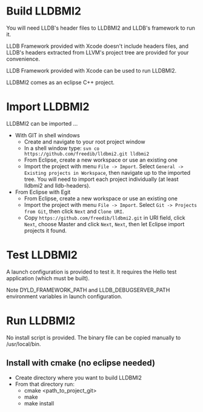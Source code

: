 # Build LLDBMI2

You will need LLDB's header files to LLDBMI2 and LLDB's framework to run it.

LLDB Framework provided with Xcode doesn't include headers files, and LLDB's headers extracted from LLVM's project tree are provided for your convenience.

LLDB Framework provided with Xcode can be used to run LLDBMI2.

LLDBMI2 comes as an eclipse C++ project.

# Import LLDBMI2

LLDBMI2 can be imported ...
- With GIT in shell windows
  - Create and navigate to your root project window
  - In a shell window type: `svn co https://github.com/freedib/lldbmi2.git lldbmi2`
  - From Eclipse, create a new workspace or use an existing one
  - Import the project with menu `File -> Import`. Select `General -> Existing projects in Workspace`, then navigate up to the imported tree. You will need to import each project individually (at least lldbmi2 and lldb-headers).
- From Eclipse with Egit
  - From Eclipse, create a new workspace or use an existing one
  - Import the project with menu `File -> Import`. Select `Git -> Projects from Git`, then click `Next` and `Clone URI`.
  - Copy `https://github.com/freedib/lldbmi2.git` in URI field, click `Next`, choose Master and click `Next`, `Next`, then let Eclipse import projects it found.

# Test LLDBMI2

A launch configuration is provided to test it. It requires the Hello test application (which must be built).

Note DYLD_FRAMEWORK_PATH and LLDB_DEBUGSERVER_PATH environment variables in launch configuration.

# Run LLDBMI2

No install script is provided. The binary file can be copied manually to /usr/local/bin.

## Install with cmake (no eclipse needed)
- Create directory where you want to build LLDBMI2
- From that directory run:
	- cmake <path_to_project_git>
	- make
	- make install